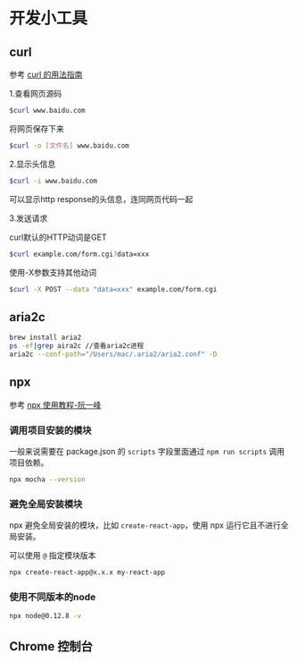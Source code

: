 # 开发小工具

## curl

参考 [curl 的用法指南](https://www.ruanyifeng.com/blog/2019/09/curl-reference.html)

1.查看网页源码

```sh
$curl www.baidu.com
```

将网页保存下来

```sh
$curl -o [文件名] www.baidu.com
```

2.显示头信息

```sh
$curl -i www.baidu.com
```

可以显示http response的头信息，连同网页代码一起

3.发送请求

curl默认的HTTP动词是GET

```sh
$curl example.com/form.cgi?data=xxx
```

使用-X参数支持其他动词

```sh
$curl -X POST --data "data=xxx" example.com/form.cgi
```

## aria2c

```sh
brew install aria2
ps -ef|grep aira2c //查看aria2c进程
aria2c --conf-path="/Users/mac/.aria2/aria2.conf" -D
```

## npx

参考 [npx 使用教程-阮一峰](http://www.ruanyifeng.com/blog/2019/02/npx.html)

### 调用项目安装的模块

一般来说需要在 package.json 的 `scripts` 字段里面通过 `npm run scripts` 调用项目依赖。

```sh
npx mocha --version
```

### 避免全局安装模块

npx 避免全局安装的模块，比如 `create-react-app`，使用 npx 运行它且不进行全局安装。

可以使用 `@` 指定模块版本

```sh
npx create-react-app@x.x.x my-react-app
```

### 使用不同版本的node

```sh
npx node@0.12.8 -v
```

## Chrome 控制台

